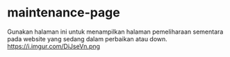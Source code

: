 # maintenance-page

Gunakan halaman ini untuk menampilkan halaman pemeliharaan sementara pada website yang sedang dalam perbaikan atau down.
https://i.imgur.com/DiJseVn.png
